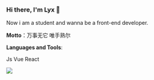 ### Hi there, I'm Lyx 👋

Now i am a student and wanna be a front-end developer.

**Motto**：万事无它 唯手熟尔

**Languages and Tools**:

Js Vue React

![](https://github-readme-stats.vercel.app/api?username=lyx-jay)
<!--
**lyx-jay/lyx-jay** is a ✨ _special_ ✨ repository because its `README.md` (this file) appears on your GitHub profile.

Here are some ideas to get you started:

- 🔭 I’m currently working on ...
- 🌱 I’m currently learning ...
- 👯 I’m looking to collaborate on ...
- 🤔 I’m looking for help with ...
- 💬 Ask me about ...
- 📫 How to reach me: ...
- 😄 Pronouns: ...
- ⚡ Fun fact: ...
-->
